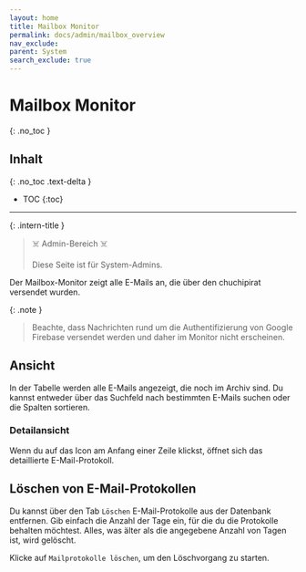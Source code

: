 ```yaml
---
layout: home
title: Mailbox Monitor
permalink: docs/admin/mailbox_overview
nav_exclude: 
parent: System
search_exclude: true
---
```

# Mailbox Monitor
{: .no_toc }

## Inhalt
{: .no_toc .text-delta }

- TOC
{:toc}

---

{: .intern-title }

> ☠️ Admin-Bereich ☠️
>
>Diese Seite ist für System-Admins.

Der Mailbox-Monitor zeigt alle E-Mails an, die über den chuchipirat versendet wurden.

{: .note }
> Beachte, dass Nachrichten rund um die Authentifizierung von Google Firebase versendet werden und daher im Monitor nicht erscheinen.


## Ansicht

In der Tabelle werden alle E-Mails angezeigt, die noch im Archiv sind. Du kannst entweder über das Suchfeld nach bestimmten E-Mails suchen oder die Spalten sortieren.

### Detailansicht

Wenn du auf das Icon am Anfang einer Zeile klickst, öffnet sich das detaillierte E-Mail-Protokoll.

## Löschen von E-Mail-Protokollen

Du kannst über den Tab `Löschen` E-Mail-Protokolle aus der Datenbank entfernen. Gib einfach die Anzahl der Tage ein, für die du die Protokolle behalten möchtest. Alles, was älter als die angegebene Anzahl von Tagen ist, wird gelöscht.

Klicke auf `Mailprotokolle löschen`, um den Löschvorgang zu starten.